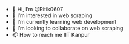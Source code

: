 - 👋 Hi, I’m @Ritik0607
- 👀 I’m interested in web scraping 
- 🌱 I’m currently learning web development
- 💞️ I’m looking to collaborate on web scraping 
- 📫 How to reach me IIT Kanpur

<!---
Ritik0607/Ritik0607 is a ✨ special ✨ repository because its `README.md` (this file) appears on your GitHub profile.
You can click the Preview link to take a look at your changes.
--->
